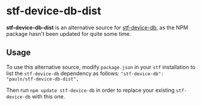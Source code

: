 # stf-device-db-dist

**stf-device-db-dist** is an alternative source for [stf-device-db](https://github.com/openstf/stf-device-db), as the NPM package hasn't been updated for quite some time.

## Usage

To use this alternative source, modify `package.json` in your `stf` installation to list the `stf-device-db` dependency as follows:
`"stf-device-db": "pauln/stf-device-db-dist",`

Then run `npm update stf-device-db` in order to replace your existing `stf-device-db` with this one.